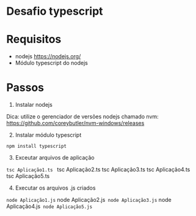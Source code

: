 # Desafio typescript


# Requisitos
- nodejs https://nodejs.org/
- Módulo typescript do nodejs

# Passos

1. Instalar nodejs

Dica: utilize o gerenciador de versões nodejs chamado nvm: https://github.com/coreybutler/nvm-windows/releases

2. Instalar módulo typescript

`npm install typescript`

3. Exceutar arquivos de aplicação 

`tsc Aplicação1.ts `
 tsc Aplicação2.ts 
 tsc Aplicação3.ts 
 tsc Aplicação4.ts 
 tsc Aplicação5.ts 

4. Executar os arquivos .js criados

`node Aplicação1.js`
 node Aplicação2.js`
 node Aplicação3.js`
 node Aplicação4.js`
 node Aplicação5.js`
